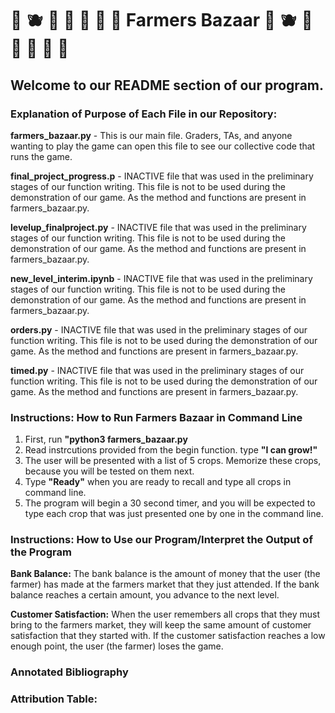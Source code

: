 # 🍓 🫐 🍰 🥕 🥦 🍞 🍎 Farmers Bazaar 🍓 🫐 🍰 🥕 🥦 🍞 🍎
## Welcome to our README section of our program. 


### Explanation of Purpose of Each File in our Repository: 

**farmers_bazaar.py** - This is our main file. Graders, TAs, and anyone wanting to play the game can open this file to see our collective code that runs the game. 

**final_project_progress.p** - INACTIVE file that was used in the preliminary stages of our function writing. This file is not to be used during the demonstration of our game. As the method and functions are present in farmers_bazaar.py.

**levelup_finalproject.py** - INACTIVE file that was used in the preliminary stages of our function writing. This file is not to be used during the demonstration of our game. As the method and functions are present in farmers_bazaar.py.

**new_level_interim.ipynb** - INACTIVE file that was used in the preliminary stages of our function writing. This file is not to be used during the demonstration of our game. As the method and functions are present in farmers_bazaar.py.

**orders.py** - INACTIVE file that was used in the preliminary stages of our function writing. This file is not to be used during the demonstration of our game. As the method and functions are present in farmers_bazaar.py.

**timed.py** - INACTIVE file that was used in the preliminary stages of our function writing. This file is not to be used during the demonstration of our game. As the method and functions are present in farmers_bazaar.py.


### **Instructions:** How to Run Farmers Bazaar in Command Line
1. First, run **"python3 farmers_bazaar.py**
2. Read instrcutions provided from the begin function. type **"I can grow!"**
3. The user will be presented with a list of 5 crops. Memorize these crops, because you will be tested on them next. 
4. Type **"Ready"** when you are ready to recall and type all crops in command line. 
5. The program will begin a 30 second timer, and you will be expected to type each crop that was just presented one by one in the command line. 


### **Instructions:** How to Use our Program/Interpret the Output of the Program
**Bank Balance:** The bank balance is the amount of money that the user (the farmer) has made at the farmers market that they just attended. If the bank balance reaches a certain amount, you advance to the next level. 

**Customer Satisfaction:** When the user remembers all crops that they must bring to the farmers market, they will keep the same amount of customer satisfaction that they started with. If the customer satisfaction reaches a low enough point, the user (the farmer) loses the game. 


### Annotated Bibliography


### Attribution Table: 
   
